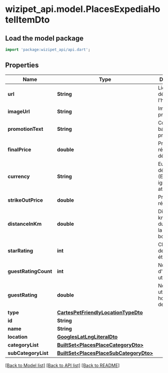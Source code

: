 # wizipet_api.model.PlacesExpediaHotelItemDto

## Load the model package
```dart
import 'package:wizipet_api/api.dart';
```

## Properties
Name | Type | Description | Notes
------------ | ------------- | ------------- | -------------
**url** | **String** | Lien vers le détail de l'hotel | [optional] 
**imageUrl** | **String** | Image de preview | [optional] 
**promotionText** | **String** | Contenu du badge promotionnel | [optional] 
**finalPrice** | **double** | Prix final, réduction déduite | [optional] 
**currency** | **String** | Euro par défaut (EUR), ignorable atm | [optional] 
**strikeOutPrice** | **double** | Prix sans réduction | [optional] 
**distanceInKm** | **double** | Distance en km (à partir du centre de la bounding box) | [optional] 
**starRating** | **int** | Classement de 1 à 5 étoiles | [optional] 
**guestRatingCount** | **int** | Nombre d'avis utilisateurs | [optional] 
**guestRating** | **double** | Note des utilisateurs hotels.com de 0 à 10 | [optional] 
**type** | [**CartesPetFriendlyLocationTypeDto**](CartesPetFriendlyLocationTypeDto.md) |  | [optional] 
**id** | **String** |  | [optional] 
**name** | **String** |  | [optional] 
**location** | [**GooglesLatLngLiteralDto**](GooglesLatLngLiteralDto.md) |  | [optional] 
**categoryList** | [**BuiltSet&lt;PlacesPlaceCategoryDto&gt;**](PlacesPlaceCategoryDto.md) |  | [optional] 
**subCategoryList** | [**BuiltSet&lt;PlacesPlaceSubCategoryDto&gt;**](PlacesPlaceSubCategoryDto.md) |  | [optional] 

[[Back to Model list]](../README.md#documentation-for-models) [[Back to API list]](../README.md#documentation-for-api-endpoints) [[Back to README]](../README.md)


